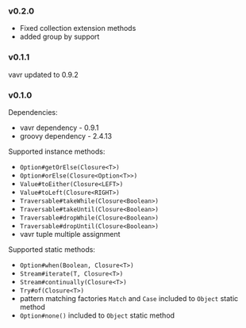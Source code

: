 ### v0.2.0
* Fixed collection extension methods
* added group by support

### v0.1.1
vavr updated to 0.9.2

### v0.1.0
Dependencies:
* vavr dependency - 0.9.1
* groovy dependency - 2.4.13

Supported instance methods:
* `Option#getOrElse(Closure<T>)`
* `Option#orElse(Closure<Option<T>>)`
* `Value#toEither(Closure<LEFT>)`
* `Value#toLeft(Closure<RIGHT>)`
* `Traversable#takeWhile(Closure<Boolean>)`
* `Traversable#takeUntil(Closure<Boolean>)`
* `Traversable#dropWhile(Closure<Boolean>)`
* `Traversable#dropUntil(Closure<Boolean>)`
* vavr tuple multiple assignment

Supported static methods:
* `Option#when(Boolean, Closure<T>)`
* `Stream#iterate(T, Closure<T>)`
* `Stream#continually(Closure<T>)`
* `Try#of(Closure<T>)`
* pattern matching factories `Match` and `Case` included to `Object` static method
* `Option#none()` included to `Object` static method
